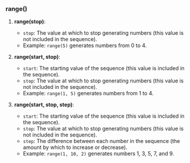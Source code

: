
### range()

1. **range(stop)**:
    
    - `stop`: The value at which to stop generating numbers (this value is not included in the sequence).
    - Example: `range(5)` generates numbers from 0 to 4.
2. **range(start, stop)**:
    
    - `start`: The starting value of the sequence (this value is included in the sequence).
    - `stop`: The value at which to stop generating numbers (this value is not included in the sequence).
    - Example: `range(1, 5)` generates numbers from 1 to 4.
3. **range(start, stop, step)**:
    
    - `start`: The starting value of the sequence (this value is included in the sequence).
    - `stop`: The value at which to stop generating numbers (this value is not included in the sequence).
    - `step`: The difference between each number in the sequence (the amount by which to increase or decrease).
    - Example: `range(1, 10, 2)` generates numbers 1, 3, 5, 7, and 9.


